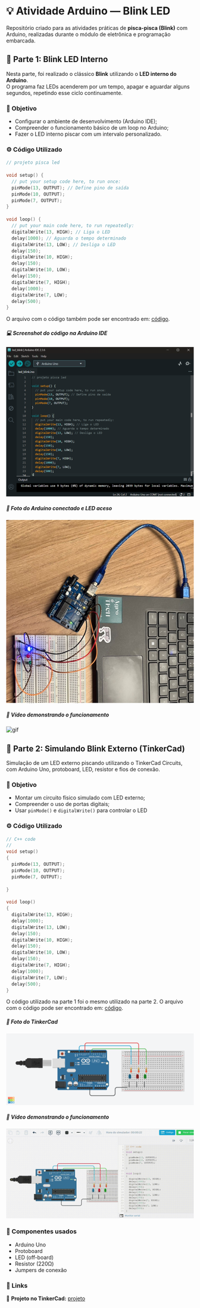 # 💡 Atividade Arduino — Blink LED

Repositório criado para as atividades práticas de **pisca-pisca (Blink)** com Arduino, realizadas durante o módulo de eletrônica e programação embarcada.



## 🔹 Parte 1: Blink LED Interno

Nesta parte, foi realizado o clássico **Blink** utilizando o **LED interno do Arduino**.  
O programa faz LEDs acenderem por um tempo, apagar e aguardar alguns segundos, repetindo esse ciclo continuamente.

### 🧠 Objetivo
- Configurar o ambiente de desenvolvimento (Arduino IDE);
- Compreender o funcionamento básico de um loop no Arduino;
- Fazer o LED interno piscar com um intervalo personalizado.

### ⚙️ Código Utilizado
```c
// projeto pisca led

void setup() {
  // put your setup code here, to run once:
  pinMode(13, OUTPUT); // Define pino de saída
  pinMode(10, OUTPUT);
  pinMode(7, OUTPUT);
}

void loop() {
  // put your main code here, to run repeatedly:
  digitalWrite(13, HIGH); // Liga o LED
  delay(1000); // Aguarda o tempo determinado
  digitalWrite(13, LOW); // Desliga o LED
  delay(150);
  digitalWrite(10, HIGH);
  delay(150);
  digitalWrite(10, LOW);
  delay(150);
  digitalWrite(7, HIGH);
  delay(1000);
  digitalWrite(7, LOW);
  delay(500);
}
```

O arquivo com o código também pode ser encontrado em: [código](led_blink.ino).

##### 💻 Screenshot do código na Arduino IDE
![imagem codigo](assets/codigo.png)

##### 🔌 Foto do Arduino conectado e LED aceso
![imagem led](assets/arduino_led.jpg)

##### 🎥 Vídeo demonstrando o funcionamento
![gif](assets/led.gif)



## 🔹 Parte 2: Simulando Blink Externo (TinkerCad)

Simulação de um LED externo piscando utilizando o TinkerCad Circuits, com Arduino Uno, protoboard, LED, resistor e fios de conexão.

### 🧠 Objetivo
- Montar um circuito físico simulado com LED externo;
- Compreender o uso de portas digitais;
- Usar `pinMode()` e `digitalWrite()` para controlar o LED

### ⚙️ Código Utilizado

```c
// C++ code
//
void setup()
{
  pinMode(13, OUTPUT);
  pinMode(10, OUTPUT);
  pinMode(7, OUTPUT);

}

void loop()
{
  digitalWrite(13, HIGH);
  delay(1000);
  digitalWrite(13, LOW);
  delay(150);
  digitalWrite(10, HIGH);
  delay(150);
  digitalWrite(10, LOW);
  delay(150);
  digitalWrite(7, HIGH);
  delay(1000);
  digitalWrite(7, LOW);
  delay(500);
}
```
O código utilizado na parte 1 foi o mesmo utilizado na parte 2.
O arquivo com o código pode ser encontrado em: [código](led_blink.ino).

##### 🔌 Foto do TinkerCad
![imagem led](assets/tinkercad.png)

##### 🎥 Vídeo demonstrando o funcionamento
![gif](assets/tinker.gif)

### 🧩 Componentes usados

- Arduino Uno
- Protoboard
- LED (off-board)
- Resistor (220Ω)
- Jumpers de conexão

### 🔗 Links

🔗 **Projeto no TinkerCad:** [projeto](https://www.tinkercad.com/things/2vS6qZP6zsx/editel?sharecode=GxjVbPeX-PSrihU1FwcvG0dtj7ViH2wngF_RkmdpAfI)